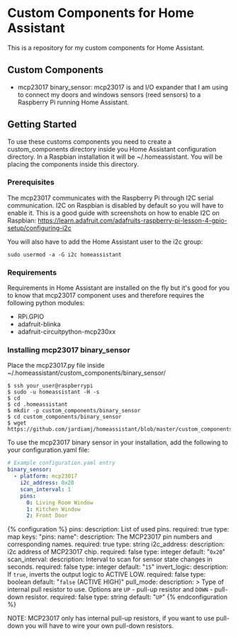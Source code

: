 # Custom Components for Home Assistant 

This is a repository for my custom components for Home Assistant.

## Custom Components
- mcp23017 binary_sensor:
  mcp23017 is and I/O expander that I am using to connect my doors and windows sensors (reed sensors) to a Raspberry Pi running Home Assistant.

## Getting Started

To use these customs components you need to create a custom_components directory inside you Home Assistant configuration directory. In a Raspbian installation it will be ~/.homeassistant.
You will be placing the components inside this directory.

### Prerequisites

The mcp23017 communicates with the Raspberry Pi through I2C serial communication. I2C on Raspbian is disabled by default so you will have to enable it.
This is a good guide with screenshots on how to enable I2C on Raspbian: https://learn.adafruit.com/adafruits-raspberry-pi-lesson-4-gpio-setup/configuring-i2c

You will also have to add the Home Assistant user to the i2c group:

```
sudo usermod -a -G i2c homeassistant
```
### Requirements

Requirements in Home Assistant are installed on the fly but it's good for you to know that mcp23017 component uses and therefore requires the following python modules:
- RPi.GPIO
- adafruit-blinka
- adafruit-circuitpython-mcp230xx

### Installing mcp23017 binary_sensor

Place the mcp23017.py file inside ~/.homeassistant/custom_components/binary_sensor/

```
$ ssh your_user@raspberrypi
$ sudo -u homeassistant -H -s
$ cd
$ cd .homeassistant
$ mkdir -p custom_components/binary_sensor
$ cd custom_components/binary_sensor
$ wget https://github.com/jardiamj/homeassistant/blob/master/custom_components/binary_sensor/mcp23017.py
```
To use the mcp23017 binary sensor in your installation, add the following to your configuration.yaml file:

```yaml
# Example configuration.yaml entry
binary_sensor:
  - platform: mcp23017
    i2c_address: 0x20
    scan_interval: 1
    pins:
      0: Living Room Window
      1: Kitchen Window
      2: Front Door
```
{% configuration %}
pins:
  description: List of used pins.
  required: true
  type: map
  keys:
    "pins: name":
      description: The MCP23017 pin numbers and corresponding names.
      required: true
      type: string
i2c_address:
  description: i2c address of MCP23017 chip.
  required: false
  type: integer
  default: "`0x20`"
scan_interval:
  description: Interval to scan for sensor state changes in seconds.
  required: false
  type: integer
  default: "`15`"
invert_logic:
  description: If `true`, inverts the output logic to ACTIVE LOW.
  required: false
  type: boolean
  default: "`false` (ACTIVE HIGH)"
pull_mode:
  description: >
    Type of internal pull resistor to use.
    Options are `UP` - pull-up resistor and `DOWN` - pull-down resistor.
  required: false
  type: string
  default: "`UP`"
{% endconfiguration %}

NOTE: MCP23017 only has internal pull-up resistors, if you want to use pull-down you will have to wire your own pull-down resistors.

